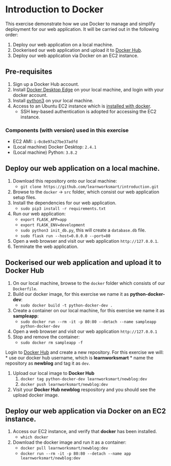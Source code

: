 # Introduction to Docker 
This exercise demonstrate how we use Docker to manage and simplify deployment for our web application. 
It will be carried out in the following order:  
1. Deploy our web application on a local machine. 
1. Dockerised our web application and upload it to [Docker Hub](https://hub.docker.com/).  
1. Deploy our web application via Docker on an EC2 instance. 

## Pre-requisites
1. Sign up a Docker Hub account. 
1. Install [Docker Desktop Edge](https://www.docker.com/products/docker-desktop) on your local machine, and login with your docker account.
1. Install [python3](https://www.python.org/downloads/) on your local machine.  
1. Access to an Ubuntu EC2 instance which is [installed with docker](https://docs.docker.com/engine/install/ubuntu/). 
	* SSH key-based authentication is adopted for accessing the EC2 instance.

### Components (with version) used in this exercise
* EC2 AMI: `i-0c8e97a27be37adfd`
* (Local machine) Docker Desktop: `2.4.1`
* (Local machine) Python: `3.8.2`

## Deploy our web application on a local machine.
1. Download this repository onto our local machine: 
	* `git clone https://github.com/learnworksmart/introduction.git`
1. Browse to the `docker` -> `src` folder, which consist our web application setup files. 
1. Install the dependencies for our web application. 
	* `sudo pip3 install -r requirements.txt` 
1. Run our web application:
	* `export FLASK_APP=app`
	* `export FLASK_ENV=development`
	* `sudo python3 init_db.py`, this will create a `database.db` file. 
	* `sudo flask run --host=0.0.0.0 --port=80`
1. Open a web browser and visit our web application `http://127.0.0.1`.
1. Terminate the web application.  

## Dockerised our web application and upload it to **Docker Hub**
1. On our local machine, browse to the `docker` folder which consists of our `Dockerfile`. 
1. Build our docker image, for this exercise we name it as **python-docker-dev**:
	* `sudo docker build -t python-docker-dev .`
1. Create a container on our local machine, for this exercise we name it as **sampleapp**:
	* `sudo docker run --rm -it -p 80:80 --detach --name sampleapp python-docker-dev`
1. Open a web browser and visit our web application `http://127.0.0.1`
1. Stop and remove the container: 
	* `sudo docker rm sampleapp -f`

Login to [Docker Hub](https://hub.docker.com/) and create a new repository. For this exercise we will:
	* use our docker hub username, which is **learnworksmart**
	* name the repository as **newblog** and tag it as `dev`.
1. Upload our local image to **Docker Hub**
	1. `docker tag python-docker-dev learnworksmart/newblog:dev`
	1. `docker push learnworksmart/newblog:dev`
1. Visit your **Docker Hub newblog** respository and you should see the upload docker image. 

## Deploy our web application via Docker on an EC2 instance.
1. Access our EC2 instance, and verify that **docker** has been installed. 
	* `which docker`
1. Download the docker image and run it as a container: 
	* `docker pull learnworksmart/newblog:dev`
	* `docker run --rm -it -p 80:80 --detach --name app learnworksmart/newblog:dev` 
